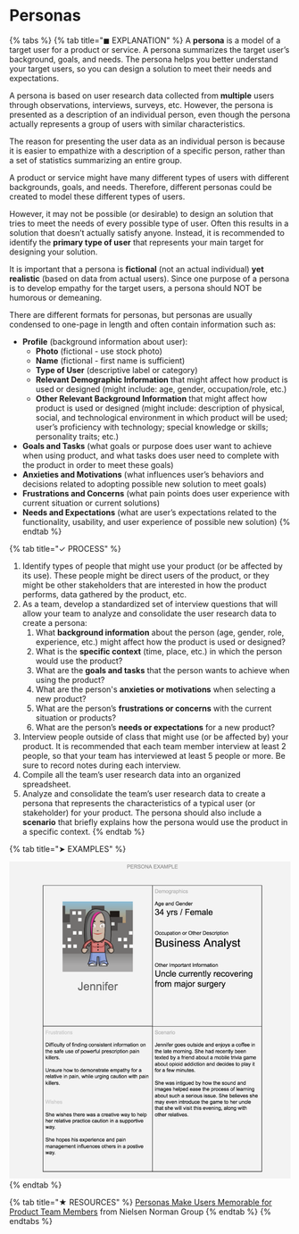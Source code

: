 # Personas

{% tabs %}
{% tab title="◼ EXPLANATION" %}
A **persona** is a model of a target user for a product or service. A persona summarizes the target user’s background, goals, and needs. The persona helps you better understand your target users, so you can design a solution to meet their needs and expectations.

A persona is based on user research data collected from **multiple** users through observations, interviews, surveys, etc. However, the persona is presented as a description of an individual person, even though the persona actually represents a group of users with similar characteristics.

The reason for presenting the user data as an individual person is because it is easier to empathize with a description of a specific person, rather than a set of statistics summarizing an entire group.

A product or service might have many different types of users with different backgrounds, goals, and needs. Therefore, different personas could be created to model these different types of users.

However, it may not be possible \(or desirable\) to design an solution that tries to meet the needs of every possible type of user. Often this results in a solution that doesn’t actually satisfy anyone. Instead, it is recommended to identify the **primary type of user** that represents your main target for designing your solution.

It is important that a persona is **fictional** \(not an actual individual\) **yet realistic** \(based on data from actual users\). Since one purpose of a persona is to develop empathy for the target users, a persona should NOT be humorous or demeaning.

There are different formats for personas, but personas are usually condensed to one-page in length and often contain information such as:

* **Profile** \(background information about user\):
  * **Photo** \(fictional - use stock photo\)
  * **Name** \(fictional - first name is sufficient\)
  * **Type of User** \(descriptive label or category\)
  * **Relevant Demographic Information** that might affect how product is used or designed \(might include: age, gender, occupation/role, etc.\)
  * **Other Relevant Background Information** that might affect how product is used or designed \(might include: description of physical, social, and technological environment in which product will be used; user’s proficiency with technology; special knowledge or skills; personality traits; etc.\)
* **Goals and Tasks** \(what goals or purpose does user want to achieve when using product, and what tasks does user need to complete with the product in order to meet these goals\)
* **Anxieties and Motivations** \(what influences user’s behaviors and decisions related to adopting possible new solution to meet goals\)
* **Frustrations and Concerns** \(what pain points does user experience with current situation or current solutions\)
* **Needs and Expectations** \(what are user’s expectations related to the functionality, usability, and user experience of possible new solution\)
{% endtab %}

{% tab title="✓ PROCESS" %}
1. Identify types of people that might use your product \(or be affected by its use\). These people might be direct users of the product, or they might be other stakeholders that are interested in how the product performs, data gathered by the product, etc.
2. As a team, develop a standardized set of interview questions that will allow your team to analyze and consolidate the user research data to create a persona:
   1. What **background information** about the person \(age, gender, role, experience, etc.\) might affect how the product is used or designed?
   2. What is the **specific context** \(time, place, etc.\) in which the person would use the product?
   3. What are the **goals and tasks** that the person wants to achieve when using the product?
   4. What are the person's **anxieties or motivations** when selecting a new product?
   5. What are the person’s **frustrations or concerns** with the current situation or products?
   6. What are the person’s **needs or expectations** for a new product?
3. Interview people outside of class that might use \(or be affected by\) your product. It is recommended that each team member interview at least 2 people, so that your team has interviewed at least 5 people or more. Be sure to record notes during each interview.
4. Compile all the team’s user research data into an organized spreadsheet.
5. Analyze and consolidate the team’s user research data to create a persona that represents the characteristics of a typical user \(or stakeholder\) for your product. The persona should also include a **scenario** that briefly explains how the persona would use the product in a specific context.
{% endtab %}

{% tab title="➤ EXAMPLES" %}


![](../../.gitbook/assets/personaexample.png)
{% endtab %}

{% tab title="★ RESOURCES" %}
[Personas Make Users Memorable for Product Team Members](https://www.nngroup.com/articles/persona/) from Nielsen Norman Group
{% endtab %}
{% endtabs %}



